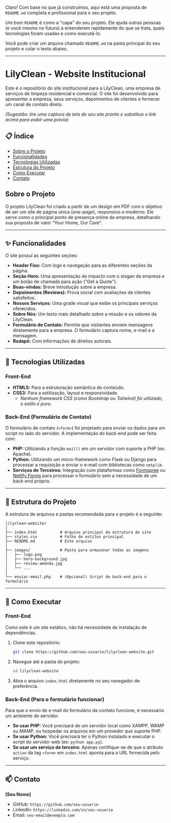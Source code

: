 Claro\! Com base no que já construímos, aqui está uma proposta de `README.md` completa e profissional para o seu projeto.

Um bom `README` é como a "capa" do seu projeto. Ele ajuda outras pessoas (e você mesmo no futuro) a entenderem rapidamente do que se trata, quais tecnologias foram usadas e como executá-lo.

Você pode criar um arquivo chamado `README.md` na pasta principal do seu projeto e colar o texto abaixo.

-----

# LilyClean - Website Institucional

Este é o repositório do site institucional para a LilyClean, uma empresa de serviços de limpeza residencial e comercial. O site foi desenvolvido para apresentar a empresa, seus serviços, depoimentos de clientes e fornecer um canal de contato direto.

*(Sugestão: tire uma captura de tela do seu site pronto e substitua o link acima para exibir uma prévia)*

## 📋 Índice

  * [Sobre o Projeto](https://www.google.com/search?q=%23sobre-o-projeto)
  * [Funcionalidades](https://www.google.com/search?q=%23%E2%9C%A8-funcionalidades)
  * [Tecnologias Utilizadas](https://www.google.com/search?q=%23%F0%9F%9A%80-tecnologias-utilizadas)
  * [Estrutura do Projeto](https://www.google.com/search?q=%23%F0%9F%93%82-estrutura-do-projeto)
  * [Como Executar](https://www.google.com/search?q=%23%F0%9F%94%A7-como-executar)
  * [Contato](https://www.google.com/search?q=%23%F0%9F%93%AB-contato)

## Sobre o Projeto

O projeto LilyClean foi criado a partir de um design em PDF com o objetivo de ser um site de página única (*one-page*), responsivo e moderno. Ele serve como o principal ponto de presença online da empresa, detalhando sua proposta de valor "Your Home, Our Care".

-----

## ✨ Funcionalidades

O site possui as seguintes seções:

  * **Header Fixo:** Com logo e navegação para as diferentes seções da página.
  * **Seção Hero:** Uma apresentação de impacto com o slogan da empresa e um botão de chamada para ação ("Get a Quote").
  * **Boas-vindas:** Breve introdução sobre a empresa.
  * **Depoimentos (Reviews):** Prova social com avaliações de clientes satisfeitos.
  * **Nossos Serviços:** Uma grade visual que exibe os principais serviços oferecidos.
  * **Sobre Nós:** Um texto mais detalhado sobre a missão e os valores da LilyClean.
  * **Formulário de Contato:** Permite que visitantes enviem mensagens diretamente para a empresa. O formulário captura nome, e-mail e a mensagem.
  * **Rodapé:** Com informações de direitos autorais.

-----

## 🚀 Tecnologias Utilizadas

### Front-End

  * **HTML5:** Para a estruturação semântica do conteúdo.
  * **CSS3:** Para a estilização, layout e responsividade.
      * *Nenhum framework CSS (como Bootstrap ou Tailwind) foi utilizado, o estilo é puro.*

### Back-End (Formulário de Contato)

O formulário de contato (`<form>`) foi projetado para enviar os dados para um script no lado do servidor. A implementação do back-end pode ser feita com:

  * **PHP:** Utilizando a função `mail()` em um servidor com suporte a PHP (ex: Apache).
  * **Python:** Utilizando um micro-framework como Flask ou Django para processar a requisição e enviar o e-mail com bibliotecas como `smtplib`.
  * **Serviços de Terceiros:** Integração com plataformas como [Formspree](https://formspree.io/) ou [Netlify Forms](https://www.netlify.com/products/forms/) para processar o formulário sem a necessidade de um back-end próprio.

-----

## 📂 Estrutura do Projeto

A estrutura de arquivos e pastas recomendada para o projeto é a seguinte:

```
lilyclean-website/
│
├── index.html          # Arquivo principal da estrutura do site
├── styles.css          # Folha de estilos principal
├── README.md           # Este arquivo
│
├── images/             # Pasta para armazenar todas as imagens
│   ├── logo.png
│   ├── hero-background.jpg
│   ├── review-amanda.jpg
│   └── ...
│
└── enviar-email.php    # (Opcional) Script de back-end para o formulário
```

-----

## 🔧 Como Executar

### Front-End

Como este é um site estático, não há necessidade de instalação de dependências.

1.  Clone este repositório:
    ```bash
    git clone https://github.com/seu-usuario/lilyclean-website.git
    ```
2.  Navegue até a pasta do projeto:
    ```bash
    cd lilyclean-website
    ```
3.  Abra o arquivo `index.html` diretamente no seu navegador de preferência.

### Back-End (Para o formulário funcionar)

Para que o envio de e-mail do formulário de contato funcione, é necessário um ambiente de servidor.

  * **Se usar PHP:** Você precisará de um servidor local como XAMPP, WAMP ou MAMP, ou hospedar os arquivos em um provedor que suporte PHP.
  * **Se usar Python:** Você precisará ter o Python instalado e executar o script do servidor web (ex: `python app.py`).
  * **Se usar um serviço de terceiro:** Apenas certifique-se de que o atributo `action` da tag `<form>` em `index.html` aponta para a URL fornecida pelo serviço.

-----

## 📫 Contato

**[Seu Nome]**

  * GitHub: `https://github.com/seu-usuario`
  * LinkedIn: `https://linkedin.com/in/seu-usuario`
  * Email: `seu-email@exemplo.com`
